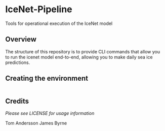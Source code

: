 # IceNet-Pipeline
Tools for operational execution of the IceNet model

## Overview

The structure of this repository is to provide CLI commands that allow you to
 run the icenet model end-to-end, allowing you to make daily sea ice 
 predictions.

## Creating the environment

```commandline

```
 
## Credits

*Please see LICENSE for usage information*

Tom Andersson
James Byrne
